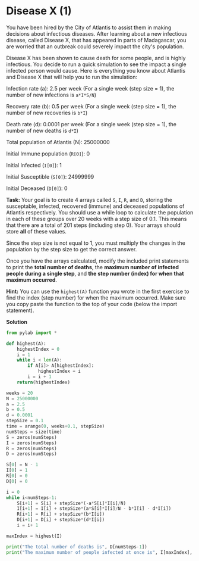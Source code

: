 # Disease X (1)


You have been hired by the City of Atlantis to assist them in making decisions about infectious diseases. After learning about a new infectious disease, called Disease X, that has appeared in parts of Madagascar, you are worried that an outbreak could severely impact the city's population. 

Disease X has been shown to cause death for some people, and is highly infectious. You decide to run a quick simulation to see the impact a single infected person would cause. Here is everything you know about Atlantis and Disease X that will help you to run the simulation:

Infection rate (a): 2.5 per week (For a single week (step size = 1), the number of new infections is `a*I*S/N`)

Recovery rate (b): 0.5 per week (For a single week (step size = 1), the number of new recoveries is `b*I`)

Death rate (d): 0.0001 per week (For a single week (step size = 1), the number of new deaths is `d*I`)

Total population of Atlantis (N): 25000000

Initial Immune population (`R[0]`): 0

Initial Infected (`I[0]`): 1

Initial Susceptible (`S[0]`): 24999999

Initial Deceased (`D[0]`): 0

**Task:** Your goal is to create 4 arrays called `S`, `I`, `R`, and `D`, storing the susceptable, infected, recovered (immune) and deceased populations of Atlantis respectively. You should use a while loop to calculate the population in each of these groups over 20 weeks with a step size of 0.1. This means that there are a total of 201 steps (including step 0). Your arrays should store **all** of these values.

Since the step size is not equal to 1, you must multiply the changes in the population by the step size to get the correct answer. 

Once you have the arrays calculated, modify the included print statements to print the **total number of deaths**, the **maximum number of infected people during a single step**, and **the step number (index) for when that maximum occurred**.

**Hint:** You can use the `highest(A)` function you wrote in the first exercise to find the index (step number) for when the maximum occurred. Make sure you copy paste the function to the top of your code (below the import statement). 

**Solution**

```python
from pylab import *

def highest(A):
    highestIndex = 0
    i = 1
    while i < len(A):
        if A[i]> A[highestIndex]:
            highestIndex = i
        i = i + 1
    return(highestIndex)

weeks = 20
N = 25000000
a = 2.5
b = 0.5
d = 0.0001
stepSize = 0.1
time = arange(0, weeks+0.1, stepSize)
numSteps = size(time)
S = zeros(numSteps)
I = zeros(numSteps)
R = zeros(numSteps)
D = zeros(numSteps)

S[0] = N - 1
I[0] = 1
R[0] = 0
D[0] = 0

i = 0
while i<numSteps-1:
    S[i+1] = S[i] + stepSize*(-a*S[i]*I[i]/N)
    I[i+1] = I[i] + stepSize*(a*S[i]*I[i]/N - b*I[i] - d*I[i])
    R[i+1] = R[i] + stepSize*(b*I[i])
    D[i+1] = D[i] + stepSize*(d*I[i])
    i = i+ 1

maxIndex = highest(I)

print("The total number of deaths is", D[numSteps-1])
print("The maximum number of people infected at once is", I[maxIndex], "which occurred at step", maxIndex)
```
